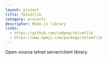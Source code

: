 ```yaml
---
layout: project
title: Telnetlib
category: projects
descriptor: Node.js library
links:
  - https://github.com/cadpnq/telnetlib
  - https://www.npmjs.com/package/telnetlib
---
```


Open-source telnet server/client library.